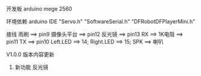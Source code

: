 开发板
arduino mege 2560

环境依赖
arduino IDE
"Servo.h"
"SoftwareSerial.h"
"DFRobotDFPlayerMini.h"

接线
雨刷 ==> pin9
摄像头平台 ==> pin12
反光镜 ==> pin13
RX ==> 1K电阻 ==> pin11
TX ==> pin10
Left.LED ==> 14;
Right.LED ==> 15;
SPK ==> 喇叭

V1.0.0 版本内容更新
1. 新功能     反光镜
